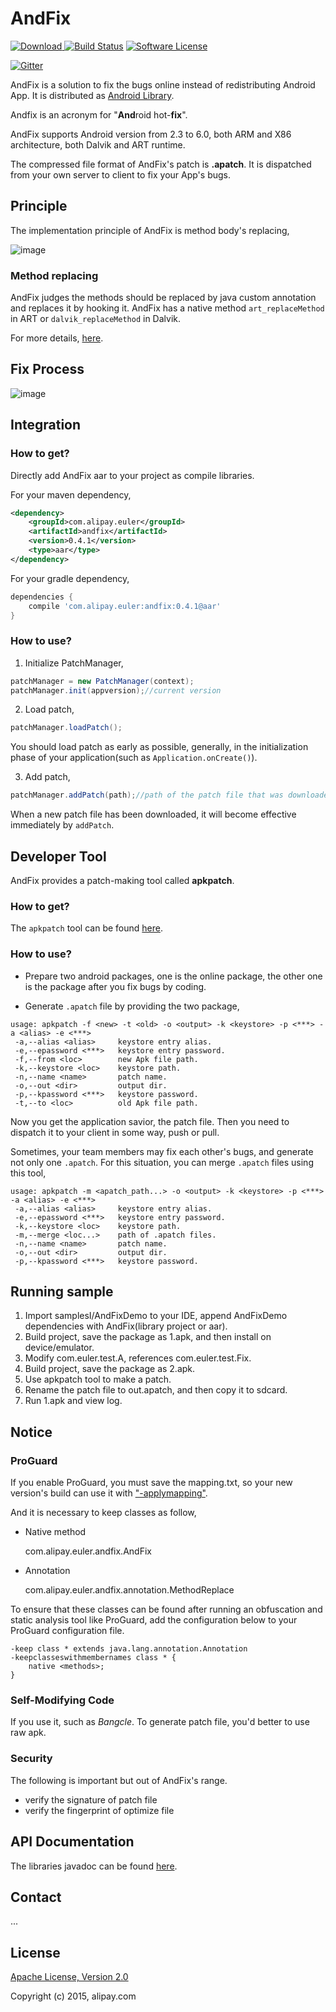 # AndFix

[![Download](https://api.bintray.com/packages/supern/maven/andfix/images/download.svg) ](https://bintray.com/supern/maven/andfix/_latestVersion)
[![Build Status](https://travis-ci.org/alibaba/AndFix.svg)](https://travis-ci.org/alibaba/AndFix)
[![Software License](https://rawgit.com/alibaba/AndFix/master/images/license.svg)](LICENSE)

[![Gitter](https://badges.gitter.im/Join%20Chat.svg)](https://gitter.im/alibaba/AndFix?utm_source=badge&utm_medium=badge&utm_campaign=pr-badge)

AndFix is a solution to fix the bugs online instead of redistributing Android App. It is distributed as [Android Library](https://sites.google.com/a/android.com/tools/tech-docs/new-build-system/aar-format).

Andfix is an acronym for "**And**roid hot-**fix**".

AndFix supports Android version from 2.3 to 6.0, both ARM and X86 architecture, both Dalvik and ART runtime.

The compressed file format of AndFix's patch is **.apatch**. It is dispatched from your own server to client to fix your App's bugs.

## Principle

The implementation principle of AndFix is method body's replacing,

![image](images/principle.png)

### Method replacing

AndFix judges the methods should be replaced by java custom annotation and replaces it by hooking it. AndFix has a native method `art_replaceMethod` in ART or `dalvik_replaceMethod` in Dalvik. 

For more details, [here](https://github.com/alibaba/AndFix/tree/master/jni).

## Fix Process

![image](images/process.png)

## Integration

### How to get?

Directly add AndFix aar to your project as compile libraries.

For your maven dependency,

```xml
<dependency>
  	<groupId>com.alipay.euler</groupId>
  	<artifactId>andfix</artifactId>
  	<version>0.4.1</version>
  	<type>aar</type>
</dependency>
```
For your gradle dependency,

```groovy
dependencies {
	compile 'com.alipay.euler:andfix:0.4.1@aar'
}
```

### How to use?

1. Initialize PatchManager,

```java
patchManager = new PatchManager(context);
patchManager.init(appversion);//current version
```

2. Load patch,

```java
patchManager.loadPatch();
```

You should load patch as early as possible, generally, in the initialization phase of your application(such as `Application.onCreate()`).

3. Add patch,

```java
patchManager.addPatch(path);//path of the patch file that was downloaded
```
When a new patch file has been downloaded, it will become effective immediately by `addPatch`.

## Developer Tool

AndFix provides a patch-making tool called **apkpatch**.

### How to get?

The `apkpatch` tool can be found [here](https://github.com/alibaba/AndFix/raw/master/tools/apkpatch-1.0.3.zip).

### How to use?

* Prepare two android packages, one is the online package, the other one is the package after you fix bugs by coding.

* Generate `.apatch` file by providing the two package,

```
usage: apkpatch -f <new> -t <old> -o <output> -k <keystore> -p <***> -a <alias> -e <***>
 -a,--alias <alias>     keystore entry alias.
 -e,--epassword <***>   keystore entry password.
 -f,--from <loc>        new Apk file path.
 -k,--keystore <loc>    keystore path.
 -n,--name <name>       patch name.
 -o,--out <dir>         output dir.
 -p,--kpassword <***>   keystore password.
 -t,--to <loc>          old Apk file path.
```

Now you get the application savior, the patch file. Then you need to dispatch it to your client in some way, push or pull.

Sometimes, your team members may fix each other's bugs, and generate not only one `.apatch`. For this situation, you can
merge `.apatch` files using this tool,

```
usage: apkpatch -m <apatch_path...> -o <output> -k <keystore> -p <***> -a <alias> -e <***>
 -a,--alias <alias>     keystore entry alias.
 -e,--epassword <***>   keystore entry password.
 -k,--keystore <loc>    keystore path.
 -m,--merge <loc...>    path of .apatch files.
 -n,--name <name>       patch name.
 -o,--out <dir>         output dir.
 -p,--kpassword <***>   keystore password.
```

## Running sample

1. Import samplesI/AndFixDemo to your IDE, append AndFixDemo dependencies with AndFix(library project or aar).
2. Build project, save the package as 1.apk, and then install on device/emulator.
3. Modify com.euler.test.A, references com.euler.test.Fix.
4. Build project, save the package as 2.apk.
5. Use apkpatch tool to make a patch.
6. Rename the patch file to out.apatch, and then copy it to sdcard.
7. Run 1.apk and view log.

## Notice

### ProGuard

If you enable ProGuard, you must save the mapping.txt, so your new version's build can use it with ["-applymapping"](http://proguard.sourceforge.net/manual/usage.html#applymapping).

And it is necessary to keep classes as follow,

* Native method

	com.alipay.euler.andfix.AndFix

* Annotation

	com.alipay.euler.andfix.annotation.MethodReplace

To ensure that these classes can be found after running an obfuscation and static analysis tool like ProGuard, add the configuration below to your ProGuard configuration file.


```
-keep class * extends java.lang.annotation.Annotation
-keepclasseswithmembernames class * {
    native <methods>;
}
```

### Self-Modifying Code

If you use it, such as *Bangcle*. To generate patch file, you'd better to use raw apk.

### Security

The following is important but out of AndFix's range.

-  verify the signature of patch file
-  verify the fingerprint of optimize file

## API Documentation

The libraries javadoc can be found [here](https://rawgit.com/alibaba/AndFix/master/docs/index.html).

## Contact

...

## License

[Apache License, Version 2.0](http://www.apache.org/licenses/LICENSE-2.0.html)

Copyright (c) 2015, alipay.com

